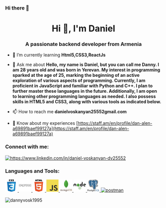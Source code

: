 ### Hi there 👋

<h1 align="center">Hi 👋, I'm Daniel</h1>
<h3 align="center">A passionate backend developer from Armenia</h3>

- 🌱 I’m currently learning **Html5,CSS3,ReactJs**

- 💬 Ask me about **Hello, my name is Daniel, but you can call me Danny. I am 28 years old and was born in Yerevan. My interest in programming sparked at the age of 25, marking the beginning of an active exploration of various aspects of programming. Currently, I am proficient in JavaScript and familiar with Python and C++. I plan to further master these languages in the future. Additionally, I am open to learning other programming languages as needed. I also possess skills in HTML5 and CSS3, along with various tools as indicated below.**

- 📫 How to reach me **danielvoskanyan25552gmail.com**

- 📄 Know about my experiences [https://staff.am/en/profile/dan-alen-a69891baef99127a](https://staff.am/en/profile/dan-alen-a69891baef99127a)

<h3 align="left">Connect with me:</h3>
<p align="left">
<a href="https://linkedin.com/in/https://www.linkedin.com/in/daniel-voskanyan-dv25552" target="blank"><img align="center" src="https://raw.githubusercontent.com/rahuldkjain/github-profile-readme-generator/master/src/images/icons/Social/linked-in-alt.svg" alt="https://www.linkedin.com/in/daniel-voskanyan-dv25552" height="30" width="40" /></a>
</p>

<h3 align="left">Languages and Tools:</h3>
<p align="left"> <a href="https://www.w3schools.com/css/" target="_blank" rel="noreferrer"> <img src="https://raw.githubusercontent.com/devicons/devicon/master/icons/css3/css3-original-wordmark.svg" alt="css3" width="40" height="40"/> </a> <a href="https://expressjs.com" target="_blank" rel="noreferrer"> <img src="https://raw.githubusercontent.com/devicons/devicon/master/icons/express/express-original-wordmark.svg" alt="express" width="40" height="40"/> </a> <a href="https://www.w3.org/html/" target="_blank" rel="noreferrer"> <img src="https://raw.githubusercontent.com/devicons/devicon/master/icons/html5/html5-original-wordmark.svg" alt="html5" width="40" height="40"/> </a> <a href="https://developer.mozilla.org/en-US/docs/Web/JavaScript" target="_blank" rel="noreferrer"> <img src="https://raw.githubusercontent.com/devicons/devicon/master/icons/javascript/javascript-original.svg" alt="javascript" width="40" height="40"/> </a> <a href="https://www.mongodb.com/" target="_blank" rel="noreferrer"> <img src="https://raw.githubusercontent.com/devicons/devicon/master/icons/mongodb/mongodb-original-wordmark.svg" alt="mongodb" width="40" height="40"/> </a> <a href="https://nodejs.org" target="_blank" rel="noreferrer"> <img src="https://raw.githubusercontent.com/devicons/devicon/master/icons/nodejs/nodejs-original-wordmark.svg" alt="nodejs" width="40" height="40"/> </a> <a href="https://www.postgresql.org" target="_blank" rel="noreferrer"> <img src="https://raw.githubusercontent.com/devicons/devicon/master/icons/postgresql/postgresql-original-wordmark.svg" alt="postgresql" width="40" height="40"/> </a> <a href="https://postman.com" target="_blank" rel="noreferrer"> <img src="https://www.vectorlogo.zone/logos/getpostman/getpostman-icon.svg" alt="postman" width="40" height="40"/> </a> </p>

<p><img align="center" src="https://github-readme-stats.vercel.app/api/top-langs?username=dannyvosk1995&show_icons=true&locale=en&layout=compact" alt="dannyvosk1995" /></p>

